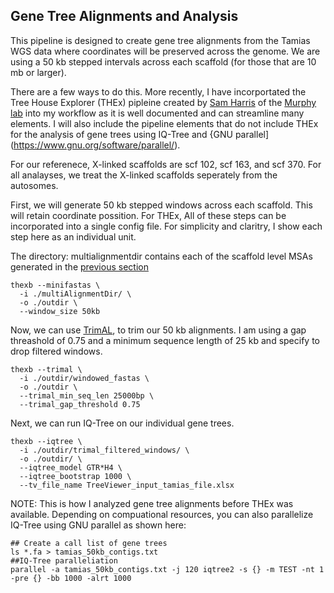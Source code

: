 ## Gene Tree Alignments and Analysis
This pipeline is designed to create gene tree alignments from the Tamias WGS data where coordinates will be preserved across the genome.
We are using a 50 kb stepped intervals across each scaffold (for those that are 10 mb or larger).

There are a few ways to do this. More recently, I have incorportated the Tree House Explorer (THEx) pipleine created by [Sam Harris](http://www.eutherialab.org/treehouseexplorer/) of the [Murphy lab](http://www.eutherialab.org/) into my workflow as it is well documented and can streamline many elements. I will also include the pipeline elements that do not include THEx for the analysis of gene trees using IQ-Tree and {GNU parallel](https://www.gnu.org/software/parallel/).

For our referenece, X-linked scaffolds are scf 102, scf 163, and scf 370. For all analayses, we treat the X-linked scaffolds seperately from the autosomes. 

First, we will generate 50 kb stepped windows across each scaffold. This will retain coordinate possition. For THEx, All of these steps can be incorporated into a single config file. For simplicity and claritry, I show each step here as an individual unit. 

The directory: multialignmentdir contains each of the scaffold level MSAs generated in the [previous section]()

```
thexb --minifastas \
  -i ./multiAlignmentDir/ \
  -o ./outdir \
  --window_size 50kb
```
Now, we can use [TrimAL](), to trim our 50 kb alignments. I am using a gap threashold of 0.75 and a minimum sequence length of 25 kb and specify to drop filtered windows. 
```
thexb --trimal \
  -i ./outdir/windowed_fastas \
  -o ./outdir \
  --trimal_min_seq_len 25000bp \
  --trimal_gap_threshold 0.75
```
Next, we can run IQ-Tree on our individual gene trees.

```
thexb --iqtree \
  -i ./outdir/trimal_filtered_windows/ \
  -o ./outdir/ \
  --iqtree_model GTR*H4 \
  --iqtree_bootstrap 1000 \
  --tv_file_name TreeViewer_input_tamias_file.xlsx
```
NOTE: This is how I analyzed gene tree alignments before THEx was available.
Depending on compuational resources, you can also parallelize IQ-Tree using GNU parallel as shown here:
```
## Create a call list of gene trees
ls *.fa > tamias_50kb_contigs.txt
##IQ-Tree paralleliation
parallel -a tamias_50kb_contigs.txt -j 120 iqtree2 -s {} -m TEST -nt 1 -pre {} -bb 1000 -alrt 1000
```




